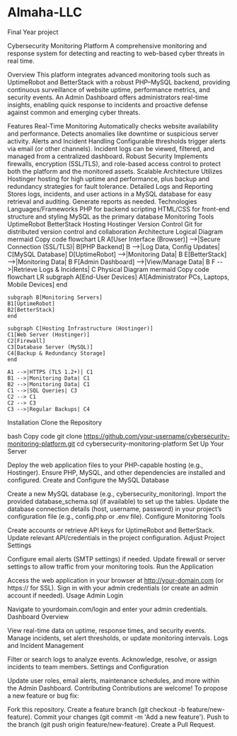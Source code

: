 # Almaha-LLC
Final Year project 


Cybersecurity Monitoring Platform
A comprehensive monitoring and response system for detecting and reacting to web-based cyber threats in real time.

Overview
This platform integrates advanced monitoring tools such as UptimeRobot and BetterStack with a robust PHP–MySQL backend, providing continuous surveillance of website uptime, performance metrics, and security events. An Admin Dashboard offers administrators real-time insights, enabling quick response to incidents and proactive defense against common and emerging cyber threats.

Features
Real-Time Monitoring
Automatically checks website availability and performance. Detects anomalies like downtime or suspicious server activity.
Alerts and Incident Handling
Configurable thresholds trigger alerts via email (or other channels). Incident logs can be viewed, filtered, and managed from a centralized dashboard.
Robust Security
Implements firewalls, encryption (SSL/TLS), and role-based access control to protect both the platform and the monitored assets.
Scalable Architecture
Utilizes Hostinger hosting for high uptime and performance, plus backup and redundancy strategies for fault tolerance.
Detailed Logs and Reporting
Stores logs, incidents, and user actions in a MySQL database for easy retrieval and auditing. Generate reports as needed.
Technologies
Languages/Frameworks
PHP for backend scripting
HTML/CSS for front-end structure and styling
MySQL as the primary database
Monitoring Tools
UptimeRobot
BetterStack
Hosting
Hostinger
Version Control
Git for distributed version control and collaboration
Architecture
Logical Diagram
mermaid
Copy code
flowchart LR
    A[User Interface (Browser)] -->|Secure Connection (SSL/TLS)| B[PHP Backend]
    B -->|Log Data, Config Updates| C[MySQL Database]
    D[UptimeRobot] -->|Monitoring Data| B
    E[BetterStack] -->|Monitoring Data| B
    F[Admin Dashboard] -->|View/Manage Data| B
    F -->|Retrieve Logs & Incidents| C
Physical Diagram
mermaid
Copy code
flowchart LR
    subgraph A[End-User Devices]
    A1[Administrator PCs, Laptops, Mobile Devices]
    end

    subgraph B[Monitoring Servers]
    B1[UptimeRobot]
    B2[BetterStack]
    end

    subgraph C[Hosting Infrastructure (Hostinger)]
    C1[Web Server (Hostinger)]
    C2[Firewall]
    C3[Database Server (MySQL)]
    C4[Backup & Redundancy Storage]
    end

    A1 -->|HTTPS (TLS 1.2+)| C1
    B1 -->|Monitoring Data| C1
    B2 -->|Monitoring Data| C1
    C1 -->|SQL Queries| C3
    C2 --> C1
    C2 --> C3
    C3 -->|Regular Backups| C4
Installation
Clone the Repository

bash
Copy code
git clone https://github.com/your-username/cybersecurity-monitoring-platform.git
cd cybersecurity-monitoring-platform
Set Up Your Server

Deploy the web application files to your PHP-capable hosting (e.g., Hostinger).
Ensure PHP, MySQL, and other dependencies are installed and configured.
Create and Configure the MySQL Database

Create a new MySQL database (e.g., cybersecurity_monitoring).
Import the provided database_schema.sql (if available) to set up the tables.
Update the database connection details (host, username, password) in your project’s configuration file (e.g., config.php or .env file).
Configure Monitoring Tools

Create accounts or retrieve API keys for UptimeRobot and BetterStack.
Update relevant API/credentials in the project configuration.
Adjust Project Settings

Configure email alerts (SMTP settings) if needed.
Update firewall or server settings to allow traffic from your monitoring tools.
Run the Application

Access the web application in your browser at http://your-domain.com (or https:// for SSL).
Sign in with your admin credentials (or create an admin account if needed).
Usage
Admin Login

Navigate to yourdomain.com/login and enter your admin credentials.
Dashboard Overview

View real-time data on uptime, response times, and security events.
Manage incidents, set alert thresholds, or update monitoring intervals.
Logs and Incident Management

Filter or search logs to analyze events.
Acknowledge, resolve, or assign incidents to team members.
Settings and Configuration

Update user roles, email alerts, maintenance schedules, and more within the Admin Dashboard.
Contributing
Contributions are welcome! To propose a new feature or bug fix:

Fork this repository.
Create a feature branch (git checkout -b feature/new-feature).
Commit your changes (git commit -m 'Add a new feature').
Push to the branch (git push origin feature/new-feature).
Create a Pull Request.
